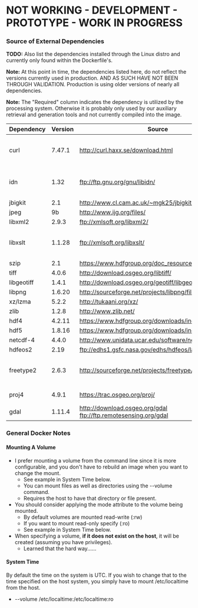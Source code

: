 # NOT WORKING - DEVELOPMENT - PROTOTYPE - WORK IN PROGRESS

### Source of External Dependencies
<b>TODO:</b> Also list the dependencies installed through the Linux distro and currently only found within the Dockerfile's.

<b>Note:</b> At this point in time, the dependencies listed here, do not reflect the versions currently used in production.  AND AS SUCH HAVE NOT BEEN THROUGH VALIDATION.  Production is using older versions of nearly all dependencies.

<b>Note:</b> The "Required" column indicates the dependency is utilized by the processing system.  Otherwise it is probably only used by our auxiliary retrieval and generation tools and not currently compiled into the image.

| Dependency | Version | Source                                                          | Required | Information |
| ---------- | ------- | --------------------------------------------------------------- | -------- | ----------- |
| curl       | 7.47.1  | http://curl.haxx.se/download.html                               | No       | Used by auxiliary generation software |
| idn        | 1.32    | ftp://ftp.gnu.org/gnu/libidn/                                   | No       | Used by auxiliary generation software |
| jbigkit    | 2.1     | http://www.cl.cam.ac.uk/~mgk25/jbigkit/                         | Yes      | |
| jpeg       | 9b      | http://www.ijg.org/files/                                       | Yes      | |
| libxml2    | 2.9.3   | ftp://xmlsoft.org/libxml2/                                      | Yes      | |
| libxslt    | 1.1.28  | ftp://xmlsoft.org/libxslt/                                      | Yes      | Required for python lxml module |
| szip       | 2.1     | https://www.hdfgroup.org/doc_resource/SZIP/                     | Yes      | |
| tiff       | 4.0.6   | http://download.osgeo.org/libtiff/                              | Yes      | |
| libgeotiff | 1.4.1   | http://download.osgeo.org/geotiff/libgeotiff/                   | Yes      | |
| libpng     | 1.6.20  | http://sourceforge.net/projects/libpng/files/libpng16/          | Yes      | |
| xz/lzma    | 5.2.2   | http://tukaani.org/xz/                                          | Yes      | |
| zlib       | 1.2.8   | http://www.zlib.net/                                            | Yes      | |
| hdf4       | 4.2.11  | https://www.hdfgroup.org/downloads/index.html                   | Yes      | |
| hdf5       | 1.8.16  | https://www.hdfgroup.org/downloads/index.html                   | Yes      | |
| netcdf-4   | 4.4.0   | http://www.unidata.ucar.edu/software/netcdf/                    | Yes      | |
| hdfeos2    | 2.19    | ftp://edhs1.gsfc.nasa.gov/edhs/hdfeos/latest_release/           | Yes      | |
| freetype2  | 2.6.3   | http://sourceforge.net/projects/freetype/files/freetype2/       | Yes      | Required for python matplotlib module |
| proj4      | 4.9.1   | https://trac.osgeo.org/proj/                                    | Yes      | GDAL needs this |
| gdal       | 1.11.4  | http://download.osgeo.org/gdal ftp://ftp.remotesensing.org/gdal | Yes      | |

### General Docker Notes

#### Mounting A Volume
- I prefer mounting a volume from the command line since it is more configurable, and you don't have to rebuild an image when you want to change the mount.
  - See example in System Time below.
  - You can mount files as well as directories using the --volume command.
  - Requires the host to have that directory or file present.
- You should consider applying the mode attribute to the volume being mounted.
  - By default volumes are mounted read-write (:rw)
  - If you want to mount read-only specify (:ro)
  - See example in System Time below.
- When specifying a volume, <b>if it does not exist on the host</b>, it will be created (assuming you have privileges).
  - Learned that the hard way......

#### System Time
By default the time on the system is UTC.  If you wish to change that to the time specified on the host system, you simply have to mount /etc/localtime from the host.
- --volume /etc/localtime:/etc/localtime:ro
